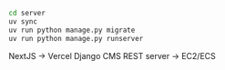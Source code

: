 ```bash
cd server
uv sync
uv run python manage.py migrate
uv run python manage.py runserver
```

NextJS -> Vercel
Django CMS REST server -> EC2/ECS
